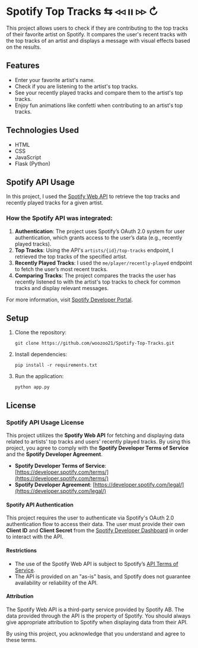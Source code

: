# Spotify Top Tracks       ⇆   ◃◃   ıı   ▹▹   ↻

This project allows users to check if they are contributing to the top tracks of their favorite artist on Spotify. It compares the user's recent tracks with the top tracks of an artist and displays a message with visual effects based on the results.

## Features
- Enter your favorite artist's name.
- Check if you are listening to the artist's top tracks.
- See your recently played tracks and compare them to the artist's top tracks.
- Enjoy fun animations like confetti when contributing to an artist's top tracks.

## Technologies Used
- HTML
- CSS
- JavaScript
- Flask (Python)

## Spotify API Usage

In this project, I used the [Spotify Web API](https://developer.spotify.com/) to retrieve the top tracks and recently played tracks for a given artist. 

### How the Spotify API was integrated:
1. **Authentication**: The project uses Spotify’s OAuth 2.0 system for user authentication, which grants access to the user’s data (e.g., recently played tracks).
2. **Top Tracks**: Using the API's `artists/{id}/top-tracks` endpoint, I retrieved the top tracks of the specified artist.
3. **Recently Played Tracks**: I used the `me/player/recently-played` endpoint to fetch the user’s most recent tracks.
4. **Comparing Tracks**: The project compares the tracks the user has recently listened to with the artist's top tracks to check for common tracks and display relevant messages.

For more information, visit [Spotify Developer Portal](https://developer.spotify.com/).

## Setup

1. Clone the repository:
   ```
   git clone https://github.com/woozoo21/Spotify-Top-Tracks.git
   ```
   
2. Install dependencies:
   ```
   pip install -r requirements.txt
   ```
   
3. Run the application:
   ```
   python app.py
   ```

## License

### Spotify API Usage License

This project utilizes the **Spotify Web API** for fetching and displaying data related to artists' top tracks and users' recently played tracks. By using this project, you agree to comply with the **Spotify Developer Terms of Service** and the **Spotify Developer Agreement**.

- **Spotify Developer Terms of Service**: [https://developer.spotify.com/terms/](https://developer.spotify.com/terms/)
- **Spotify Developer Agreement**: [https://developer.spotify.com/legal/](https://developer.spotify.com/legal/)

#### Spotify API Authentication
This project requires the user to authenticate via Spotify's OAuth 2.0 authentication flow to access their data. The user must provide their own **Client ID** and **Client Secret** from the [Spotify Developer Dashboard](https://developer.spotify.com/dashboard/applications) in order to interact with the API.

#### Restrictions
- The use of the Spotify Web API is subject to Spotify’s [API Terms of Service](https://developer.spotify.com/terms/).
- The API is provided on an "as-is" basis, and Spotify does not guarantee availability or reliability of the API.

#### Attribution
The Spotify Web API is a third-party service provided by Spotify AB. The data provided through the API is the property of Spotify. You should always give appropriate attribution to Spotify when displaying data from their API.

By using this project, you acknowledge that you understand and agree to these terms.

